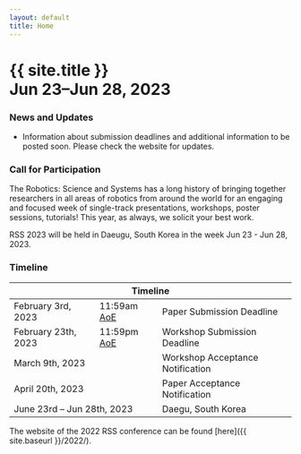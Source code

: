 ```yaml
---
layout: default
title: Home
---
```

<h1 class="page-title">{{ site.title }}<br>
Jun 23&ndash;Jun 28, 2023</h1>



### News and Updates
* Information about submission deadlines and additional information to be posted soon. Please check the website for updates.


### Call for Participation
The Robotics: Science and Systems has a long history of bringing together
researchers in all areas of robotics from around the world for an engaging and
focused week of single-track presentations, workshops, poster sessions,
tutorials! This year, as always, we solicit your best work.

RSS 2023 will be held in Daeugu, South Korea in the week Jun 23 - Jun 28, 2023.


### Timeline

<table class="table">
    <thead>
      <tr>
        <th colspan="3">Timeline</th>
      </tr>
    </thead>
    <tbody>
      <tr>
        <td>February 3rd, 2023</td>
        <td>11:59am <a href="https://time.is/Anywhere_on_Earth">AoE</a></td>
        <td>Paper Submission Deadline</td>
      </tr>
      <tr>
        <td>February 23th, 2023</td>
        <td>11:59pm <a href="https://time.is/Anywhere_on_Earth">AoE</a></td>
        <td>Workshop Submission Deadline</td>
      </tr>
      <tr>
      <td colspan="2">March 9th, 2023</td>
        <td>Workshop Acceptance Notification</td>
      </tr>
      <tr>
        <td colspan="2">April 20th, 2023</td>
        <td>Paper Acceptance Notification</td>
      </tr>
      <tr>
        <td colspan="2">June 23rd &ndash; Jun 28th, 2023</td>
        <td>Daegu, South Korea</td>
      </tr>
    </tbody>
  </table>



The website of the 2022 RSS conference can be found [here]({{ site.baseurl }}/2022/).

<tr>
<td style="padding-bottom:60px;">
&nbsp;
</td>
</tr>
